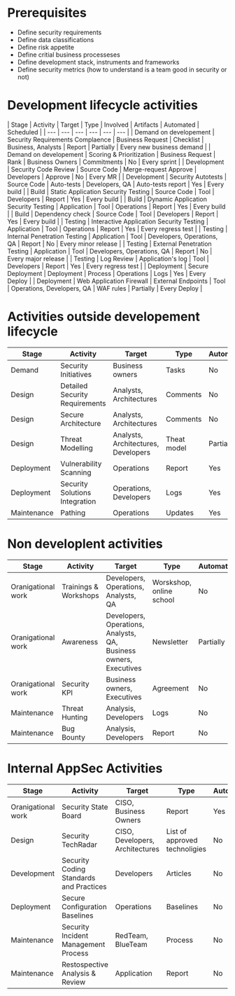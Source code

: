 # Prerequisites 
* Define security requirements
* Define data classifications
* Define risk appetite 
* Define critial business processeses 
* Define development stack, instruments and frameworks
* Define security metrics (how to understand is a team good in security or not)


# Development lifecycle activities
| Stage | Activity | Target | Type | Involved | Artifacts | Automated | Scheduled |
| --- | --- | --- | --- | --- | --- |
| Demand on developement | Security Requirements Complaence | Business Request | Checklist | Business, Analysts | Report | Partially | Every new business demand |
| Demand on developement | Scoring & Prioritization | Business Request | Rank | Business Owners | Commitments | No | Every sprint |
| Development | Security Code Review | Source Code | Merge-request Approve | Developers | Approve | No | Every MR |
| Development | Security Autotests | Source Code | Auto-tests | Developers, QA | Auto-tests report | Yes | Every build |
| Build | Static Application Security Testing | Source Code | Tool | Developers | Report | Yes | Every build |
| Build | Dynamic Application Security Testing | Application | Tool | Operations | Report | Yes | Every build |
| Build | Dependency check | Source Code | Tool | Developers | Report | Yes | Every build |
| Testing | Interactive Application Security Testing | Application | Tool | Operations | Report | Yes | Every regress test |
| Testing | Internal Penetration Testing | Application | Tool | Developers, Operations, QA | Report | No | Every minor release |
| Testing | External Penetration Testing | Application | Tool | Developers, Operations, QA | Report | No | Every major release |
| Testing | Log Review | Application's log | Tool | Developers | Report | Yes | Every regress test |
| Deployment | Secure Deployment | Deployment | Process | Operations | Logs | Yes | Every Deploy |
| Deployment | Web Application Firewall | External Endpoints | Tool | Operations, Developers, QA | WAF rules | Partially | Every Deploy |

# Activities outside developement lifecycle
| Stage | Activity | Target | Type | Automated | Scheduled |
| --- | --- | --- | --- | --- | --- |
| Demand | Security Initiatives | Business owners | Tasks | No | On demand |
| Design | Detailed Security Requirements | Analysts, Architectures | Comments | No | On demand |
| Design | Secure Architecture | Analysts, Architectures | Comments | No | On demand |
| Design | Threat Modelling | Analysts, Architectures, Developers | Theat model | Partially | On demand |
| Deployment | Vulnerability Scanning | Operations | Report | Yes | Weekly |
| Deployment | Security Solutions Integration | Operations, Developers | Logs | Yes | Weekly |
| Maintenance | Pathing | Operations | Updates | Yes | Monthly |

# Non developlent activities
| Stage | Activity | Target | Type | Automated | Scheduled |
| --- | --- | --- | --- | --- | --- |
| Oranigational work | Trainings & Workshops | Developers, Operations, Analysts, QA | Worskshop, online school | No | Quaterly |
| Oranigational work | Awareness | Developers, Operations, Analysts, QA, Business owners, Executives | Newsletter | Partially | Weekly |
| Oranigational work | Security KPI | Business owners, Executives | Agreement | No | Yearly |
| Maintenance | Threat Hunting | Analysis, Developers | Logs | No | Quaterly |
| Maintenance | Bug Bounty | Analysis, Developers | Report | No | Continuously |

# Internal AppSec Activities
| Stage | Activity | Target | Type | Automated | Scheduled |
| --- | --- | --- | --- | --- | --- |
| Oranigational work | Security State Board | CISO, Business Owners | Report | Yes | Weekly |
| Design | Security TechRadar | CISO, Developers, Architectures | List of approved technoligies | No | Quaterly |
| Development | Security Coding Standards and Practices | Developers | Articles | No | Quaterly |
| Deployment | Secure Configuration Baselines | Operations | Baselines | No | Quaterly |
| Maintenance | Security Incident Management Process | RedTeam, BlueTeam | Process | No | Yearly |
| Maintenance | Restospective Analysis & Review | Application | Report | No | Quaterly |
